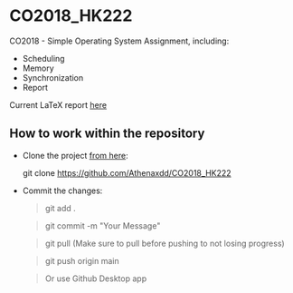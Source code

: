 # CO2018_HK222
CO2018 - Simple Operating System Assignment, including: 
- Scheduling 
- Memory
- Synchronization
- Report

Current LaTeX report [here](https://www.overleaf.com/read/vkgmzcqgtvbz)

## How to work within the repository 
- Clone the project [from here](https://github.com/Athenaxdd/CO2018_HK222): 

  git clone https://github.com/Athenaxdd/CO2018_HK222
  
- Commit the changes: 
  > git add .

  > git commit -m "Your Message"
  
  > git pull (Make sure to pull before pushing to not losing progress)
  
  > git push origin main
  
  > Or use Github Desktop app
  

